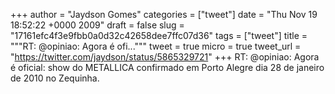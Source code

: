 
+++
author = "Jaydson Gomes"
categories = ["tweet"]
date = "Thu Nov 19 18:52:22 +0000 2009"
draft = false
slug = "17161efc4f3e9fbb0a0d32c42658dee7ffc07d36"
tags = ["tweet"]
title = """RT: @opiniao: Agora é ofi..."""
tweet = true
micro = true
tweet_url = "https://twitter.com/jaydson/status/5865329721"
+++
RT: @opiniao: Agora é oficial: show do METALLICA confirmado em Porto Alegre dia 28 de janeiro de 2010 no Zequinha.
